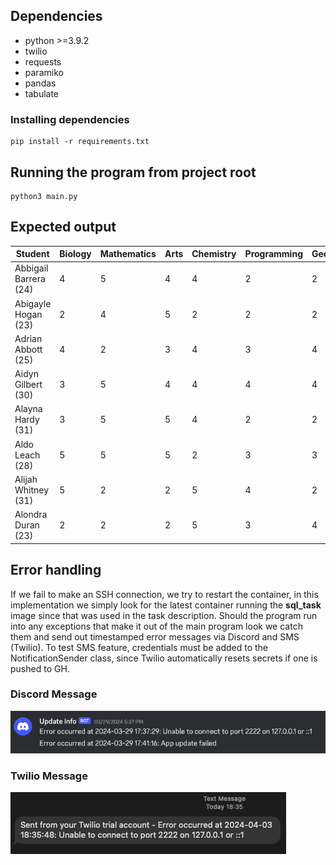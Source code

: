 ## Dependencies

- python >=3.9.2
- twilio
- requests
- paramiko
- pandas
- tabulate

### Installing dependencies

    pip install -r requirements.txt

## Running the program from project root

    python3 main.py

## Expected output

| Student | Biology | Mathematics | Arts | Chemistry | Programming | Geography | Physics | Astronomy | History | Robotics |
| --- | --- | --- | --- | --- | --- | --- | --- | --- | --- | --- |
| Abbigail Barrera (24) | 4 | 5 | 4 | 4 | 2 | 2 | 2 | 3 | 4 | 2 |
| Abigayle Hogan (23) | 2 | 4 | 5 | 2 | 2 | 2 | 2 | 2 | 3 | 3 |
| Adrian Abbott (25) | 4 | 2 | 3 | 4 | 3 | 4 | 5 | 2 | 5 | 5 |
| Aidyn Gilbert (30) | 3 | 5 | 4 | 4 | 4 | 4 | 3 | 2 | 4 | 3 |
| Alayna Hardy (31) | 3 | 5 | 5 | 4 | 2 | 2 | 2 | 2 | 2 | 3 |
| Aldo Leach (28) | 5 | 5 | 5 | 2 | 3 | 3 | 3 | 2 | 4 | 5 |
| Alijah Whitney (31) | 5 | 2 | 2 | 5 | 4 | 2 | 3 | 3 | 5 | 5 |
| Alondra Duran (23) | 2 | 2 | 2 | 5 | 3 | 4 | 5 | 4 | 5 | 3 |

## Error handling

If we fail to make an SSH connection, we try to restart the container, in this implementation we simply look for the latest container running the **sql_task** image since that was used in the task description. Should the program run into any exceptions that make it out of the main program look we catch them and send out timestamped error messages via Discord and SMS (Twilio). To test SMS feature, credentials must be added to the NotificationSender class, since Twilio automatically resets secrets if one is pushed to GH.

### Discord Message

![Discord Message](img/discord.png)

### Twilio Message

![Twilio SMS](img/twilio.png)
